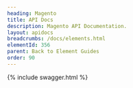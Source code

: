 ```yaml
---
heading: Magento
title: API Docs
description: Magento API Documentation.
layout: apidocs
breadcrumbs: /docs/elements.html
elementId: 356
parent: Back to Element Guides
order: 90
---
```


{% include swagger.html %}
